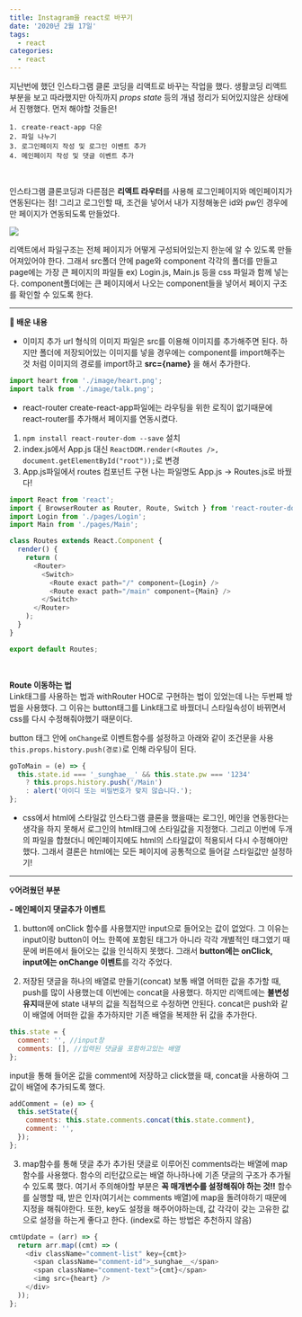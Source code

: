 ```yaml
---
title: Instagram을 react로 바꾸기
date: '2020년 2월 17일'
tags:
  - react
categories:
  - react
---
```


지난번에 했던 인스타그램 클론 코딩을 리액트로 바꾸는 작업을 했다.
생활코딩 리액트 부분을 보고 따라했지만 아직까지 _props state_ 등의 개념 정리가 되어있지않은 상태에서 진행했다.
먼저 해야할 것들은!

```
1. create-react-app 다운
2. 파일 나누기
3. 로그인페이지 작성 및 로그인 이벤트 추가
4. 메인페이지 작성 및 댓글 이벤트 추가

```

</br>

인스타그램 클론코딩과 다른점은 **리액트 라우터**를 사용해 로그인페이지와 메인페이지가 연동된다는 점! 그리고 로그인할 때, 조건을 넣어서 내가 지정해놓은 id와 pw인 경우에만 페이지가 연동되도록 만들었다.

![](https://images.velog.io/images/ppl8709/post/4d87c030-a836-481a-9b7c-3c6ba3e1027e/image.png)

리액트에서 파일구조는 전체 페이지가 어떻게 구성되어있는지 한눈에 알 수 있도록 만들어져있어야 한다. 그래서 src폴더 안에 page와 component 각각의 폴더를 만들고 page에는 가장 큰 페이지의 파일들 ex) Login.js, Main.js 등을 css 파일과 함께 넣는다. component폴더에는 큰 페이지에서 나오는 component들을 넣어서 페이지 구조를 확인할 수 있도록 한다.

---

**📝 배운 내용**

- 이미지 추가
  url 형식의 이미지 파일은 src를 이용해 이미지를 추가해주면 된다. 하지만 폴더에 저장되어있는 이미지를 넣을 경우에는 component를 import해주는 것 처럼 이미지의 경로를 import하고 **src={name}** 을 해서 추가한다.

```js
import heart from './image/heart.png';
import talk from './image/talk.png';
```

- react-router
  create-react-app파일에는 라우팅을 위한 로직이 없기때문에 react-router를 추가해서 페이지를 연동시켰다.

1. `npm install react-router-dom --save` 설치
2. index.js에서 App.js 대신
   `ReactDOM.render(<Routes />, document.getElementById("root"));`로 변경
3. App.js파일에서 routes 컴포넌트 구현
   나는 파일명도 App.js -> Routes.js로 바꿨다!

```js
import React from 'react';
import { BrowserRouter as Router, Route, Switch } from 'react-router-dom';
import Login from './pages/Login';
import Main from './pages/Main';

class Routes extends React.Component {
  render() {
    return (
      <Router>
        <Switch>
          <Route exact path="/" component={Login} />
          <Route exact path="/main" component={Main} />
        </Switch>
      </Router>
    );
  }
}

export default Routes;
```

</br>

**Route 이동하는 법**
</br>
Link태그를 사용하는 법과 withRouter HOC로 구현하는 법이 있었는데 나는 두번째 방법을 사용했다. 그 이유는 button태그를 Link태그로 바꿨더니 스타일속성이 바뀌면서 css를 다시 수정해줘야했기 때문이다.

button 태그 안에 `onChange`로 이벤트함수를 설정하고 아래와 같이 조건문을 사용
`this.props.history.push(경로)`로 인해 라우팅이 된다.

```js
goToMain = (e) => {
  this.state.id === '_sunghae__' && this.state.pw === '1234'
    ? this.props.history.push('/Main')
    : alert('아이디 또는 비밀번호가 맞지 않습니다.');
};
```

- css에서 html에 스타일값
  인스타그램 클론을 했을때는 로그인, 메인을 연동한다는 생각을 하지 못해서 로그인의 html태그에 스타일값을 지정했다. 그리고 이번에 두개의 파일을 합쳤더니 메인페이지에도 html의 스타일값이 적용되서 다시 수정해야만 했다. 그래서 결론은 html에는 모든 페이지에 공통적으로 들어갈 스타일값만 설정하기!

---

**💡어려웠던 부분**

**- 메인페이지 댓글추가 이벤트**

1. button에 onClick 함수를 사용했지만 input으로 들어오는 값이 없었다. 그 이유는 input이랑 button이 어느 한쪽에 포함된 태그가 아니라 각각 개별적인 태그였기 때문에 버튼에서 들어오는 값을 인식하지 못했다. 그래서 **button에는 onClick, input에는 onChange 이벤트**를 각각 주었다.

2. 저장된 댓글을 하나의 배열로 만들기(concat)
   보통 배열 어떠한 값을 추가할 때, push를 많이 사용했는데 이번에는 concat을 사용했다. 하지만 리액트에는 **불변성유지**때문에 state 내부의 값을 직접적으로 수정하면 안된다. concat은 push와 같이 배열에 어떠한 값을 추가하지만 기존 배열을 복제한 뒤 값을 추가한다.

```js
this.state = {
  comment: '', //input창
  comments: [], //입력된 댓글을 포함하고있는 배열
};
```

input을 통해 들어온 값을 comment에 저장하고 click했을 때, concat을 사용하여 그 값이 배열에 추가되도록 했다.

```js
addComment = (e) => {
  this.setState({
    comments: this.state.comments.concat(this.state.comment),
    comment: '',
  });
};
```

3. map함수를 통해 댓글 추가
   추가된 댓글로 이루어진 comments라는 배열에 map함수를 사용했다. 함수의 리턴값으로는 배열 하나하나에 기존 댓글의 구조가 추가될 수 있도록 했다. 여기서 주의해야할 부분은 **꼭 매개변수를 설정해줘야 하는 것!!** 함수를 실행할 때, 받은 인자(여기서는 comments 배열)에 map을 돌려야하기 때문에 지정을 해줘야한다. 또한, key도 설정을 해주어야하는데, 값 각각이 갖는 고유한 값으로 설정을 하는게 좋다고 한다. (index로 하는 방법은 추천하지 않음)

```js
cmtUpdate = (arr) => {
  return arr.map((cmt) => (
    <div className="comment-list" key={cmt}>
      <span className="comment-id">_sunghae__</span>
      <span className="comment-text">{cmt}</span>
      <img src={heart} />
    </div>
  ));
};
```
